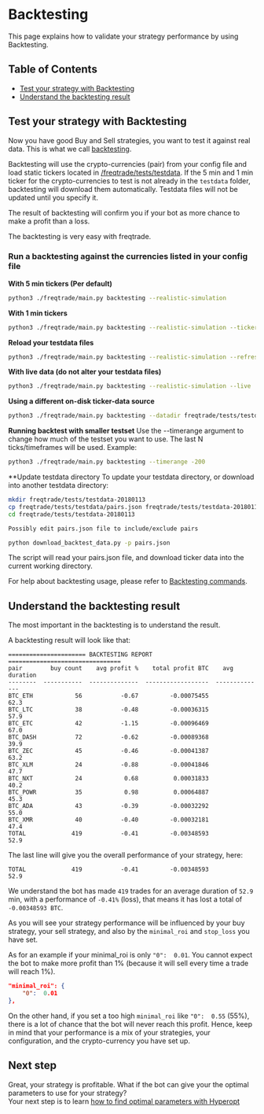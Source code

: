 # Backtesting
This page explains how to validate your strategy performance by using 
Backtesting.

## Table of Contents
- [Test your strategy with Backtesting](#test-your-strategy-with-backtesting)
- [Understand the backtesting result](#understand-the-backtesting-result)

## Test your strategy with Backtesting
Now you have good Buy and Sell strategies, you want to test it against
real data. This is what we call 
[backtesting](https://en.wikipedia.org/wiki/Backtesting).


Backtesting will use the crypto-currencies (pair) from your config file
and load static tickers located in 
[/freqtrade/tests/testdata](https://github.com/gcarq/freqtrade/tree/develop/freqtrade/tests/testdata).
If the 5 min and 1 min ticker for the crypto-currencies to test is not 
already in the `testdata` folder, backtesting will download them 
automatically. Testdata files will not be updated until you specify it.

The result of backtesting will confirm you if your bot as more chance to
make a profit than a loss.


The backtesting is very easy with freqtrade.

### Run a backtesting against the currencies listed in your config file
**With 5 min tickers (Per default)**
```bash
python3 ./freqtrade/main.py backtesting --realistic-simulation
```

**With 1 min tickers**
```bash
python3 ./freqtrade/main.py backtesting --realistic-simulation --ticker-interval 1
```

**Reload your testdata files**
```bash
python3 ./freqtrade/main.py backtesting --realistic-simulation --refresh-pairs-cached
```

**With live data (do not alter your testdata files)**
```bash
python3 ./freqtrade/main.py backtesting --realistic-simulation --live
```

**Using a different on-disk ticker-data source**
```bash
python3 ./freqtrade/main.py backtesting --datadir freqtrade/tests/testdata-20180101
```

**Running backtest with smaller testset**
Use the --timerange argument to change how much of the testset
you want to use. The last N ticks/timeframes will be used.
Example:

```bash
python3 ./freqtrade/main.py backtesting --timerange -200
```

**Update testdata directory
To update your testdata directory, or download into another testdata directory:
```bash
mkdir freqtrade/tests/testdata-20180113
cp freqtrade/tests/testdata/pairs.json freqtrade/tests/testdata-20180113
cd freqtrade/tests/testdata-20180113

Possibly edit pairs.json file to include/exclude pairs

python download_backtest_data.py -p pairs.json
```

The script will read your pairs.json file, and download ticker data
into the current working directory.


For help about backtesting usage, please refer to 
[Backtesting commands](#backtesting-commands).

## Understand the backtesting result
The most important in the backtesting is to understand the result.

A backtesting result will look like that:
```
====================== BACKTESTING REPORT ================================
pair        buy count    avg profit %    total profit BTC    avg duration
--------  -----------  --------------  ------------------  --------------
BTC_ETH            56           -0.67         -0.00075455            62.3
BTC_LTC            38           -0.48         -0.00036315            57.9
BTC_ETC            42           -1.15         -0.00096469            67.0
BTC_DASH           72           -0.62         -0.00089368            39.9
BTC_ZEC            45           -0.46         -0.00041387            63.2
BTC_XLM            24           -0.88         -0.00041846            47.7
BTC_NXT            24            0.68          0.00031833            40.2
BTC_POWR           35            0.98          0.00064887            45.3
BTC_ADA            43           -0.39         -0.00032292            55.0
BTC_XMR            40           -0.40         -0.00032181            47.4
TOTAL             419           -0.41         -0.00348593            52.9
```

The last line will give you the overall performance of your strategy,
here:
```
TOTAL             419           -0.41         -0.00348593            52.9
```

We understand the bot has made `419` trades for an average duration of
`52.9` min, with a performance of `-0.41%` (loss), that means it has 
lost a total of `-0.00348593 BTC`.
 
As you will see your strategy performance will be influenced by your buy 
strategy, your sell strategy, and also by the `minimal_roi` and 
`stop_loss` you have set. 

As for an example if your minimal_roi is only `"0":  0.01`. You cannot
expect the bot to make more profit than 1% (because it will sell every 
time a trade will reach 1%).
```json
"minimal_roi": {
    "0":  0.01
},
```

On the other hand, if you set a too high `minimal_roi` like `"0":  0.55`
(55%), there is a lot of chance that the bot will never reach this 
profit. Hence, keep in mind that your performance is a mix of your 
strategies, your configuration, and the crypto-currency you have set up.

## Next step
Great, your strategy is profitable. What if the bot can give your the
optimal parameters to use for your strategy?  
Your next step is to learn [how to find optimal parameters with Hyperopt](https://github.com/gcarq/freqtrade/blob/develop/docs/hyperopt.md)
